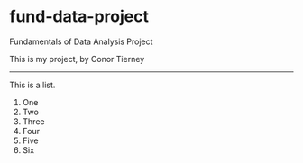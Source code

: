 # fund-data-project
Fundamentals of Data Analysis Project 

This is my project, by Conor Tierney

***

This is a list.
1. One
2. Two
3. Three
4. Four
5. Five
6. Six
